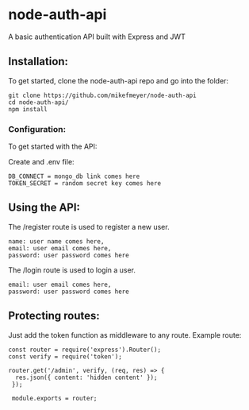 # node-auth-api
A basic authentication API built with Express and JWT

## Installation:

To get started, clone the node-auth-api repo and go into the folder:

```
git clone https://github.com/mikefmeyer/node-auth-api
cd node-auth-api/
npm install
```

### Configuration:

To get started with the API:

Create and .env file:

```
DB_CONNECT = mongo_db link comes here
TOKEN_SECRET = random secret key comes here
```

## Using the API:

The /register route is used to register a new user.

```
name: user name comes here,
email: user email comes here,
password: user password comes here
```

The /login route is used to login a user.

```
email: user email comes here,
password: user password comes here
```

## Protecting routes:

Just add the token function as middleware to any route.
Example route:

```
const router = require('express').Router();
const verify = require('token');

router.get('/admin', verify, (req, res) => {
  res.json({ content: 'hidden content' });
 });
 
 module.exports = router;
 ```
